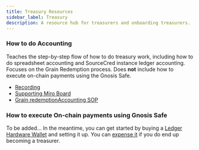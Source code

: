```yaml
---
title: Treasury Resources
sidebar_label: Treasury
description: A resource hub for treasurers and onboarding treasurers.
---
```


### How to do Accounting

Teaches the step-by-step flow of how to do treasury work, including how to do
spreadsheet accounting and SourceCred instance ledger accounting. Focuses on the
Grain Redemption process. Does **not** include how to execute on-chain payments
using the Gnosis Safe.

- [Recording](https://drive.google.com/drive/folders/1nlGXQv0FUeUL29eQIOwAkzkmwicbVfYQ?usp=sharing)
- [Supporting Miro Board](https://miro.com/app/board/uXjVORVP48I=/)
- [Grain redemptionAccounting SOP](https://roamresearch.com/#/app/SourceCred/page/kxSveur7X)

### How to execute On-chain payments using Gnosis Safe

To be added... In the meantime, you can get started by buying a
[Ledger Hardware Wallet](https://www.ledger.com/) and setting it up. You can
[expense it](https://discord.com/channels/453243919774253079/808495102971346964)
if you do end up becoming a treasurer.
